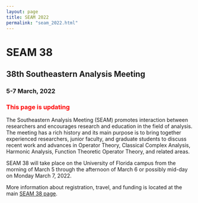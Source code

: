```yaml
---
layout: page
title: SEAM 2022
permalink: "seam_2022.html"
---
```


# SEAM 38

## 38th Southeastern Analysis Meeting

### 5-7 March, 2022

### <span style="color: red">This page is updating</span>

The Southeastern Analysis Meeting (SEAM) promotes interaction between researchers and encourages research and education in the field of analysis. The meeting has a rich history and its main purpose is to bring together experienced researchers, junior faculty, and graduate students to discuss recent work and advances in Operator Theory, Classical Complex Analysis, Harmonic Analysis, Function Theoretic Operator Theory, and related areas.

SEAM 38 will take place on the University of Florida campus from the morning of March 5 through the afternoon of March 6 or possibly mid-day on Monday March 7, 2022.

More information about registration, travel, and funding is located at the main [SEAM 38 page][1].

[1]:<https://people.clas.ufl.edu/sam/seam-38/>